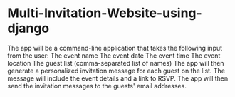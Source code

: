 # Multi-Invitation-Website-using-django
The app will be a command-line application that takes the following input from the user:
The event name
The event date
The event time
The event location
The guest list (comma-separated list of names)
The app will then generate a personalized invitation message for each guest on the list. The message will include the event details and a link to RSVP.
The app will then send the invitation messages to the guests' email addresses.
